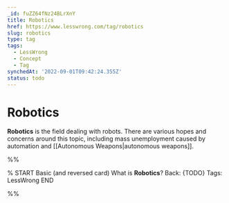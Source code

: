 ```yaml
---
_id: fuZZ64fNz24BLrXnY
title: Robotics
href: https://www.lesswrong.com/tag/robotics
slug: robotics
type: tag
tags:
  - LessWrong
  - Concept
  - Tag
synchedAt: '2022-09-01T09:42:24.355Z'
status: todo
---
```


# Robotics

**Robotics** is the field dealing with robots. There are various hopes and concerns around this topic, including mass unemployment caused by automation and [[Autonomous Weapons|autonomous weapons]].


%%

% START
Basic (and reversed card)
What is **Robotics**?
Back: {TODO}
Tags: LessWrong
END

%%
	
